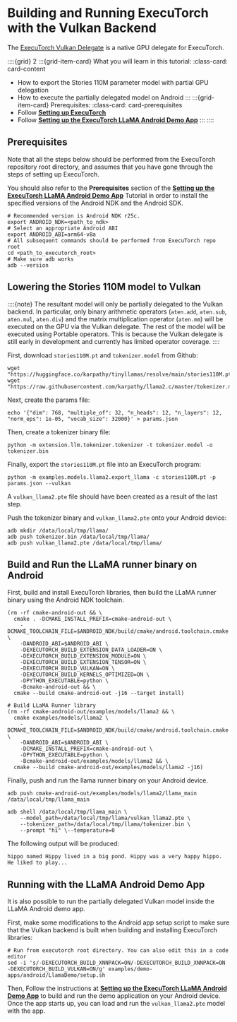 # Building and Running ExecuTorch with the Vulkan Backend

The [ExecuTorch Vulkan Delegate](./native-delegates-executorch-vulkan-delegate.md)
is a native GPU delegate for ExecuTorch.

<!----This will show a grid card on the page----->
::::{grid} 2
:::{grid-item-card}  What you will learn in this tutorial:
:class-card: card-content
* How to export the Stories 110M parameter model with partial GPU delegation
* How to execute the partially delegated model on Android
:::
:::{grid-item-card}  Prerequisites:
:class-card: card-prerequisites
* Follow [**Setting up ExecuTorch**](./getting-started-setup.md)
* Follow [**Setting up the ExecuTorch LLaMA Android Demo App**](./llm/llama-demo-android.md)
:::
::::

## Prerequisites

Note that all the steps below should be performed from the ExecuTorch repository
root directory, and assumes that you have gone through the steps of setting up
ExecuTorch.

You should also refer to the **Prerequisites** section of the [**Setting up the ExecuTorch LLaMA Android Demo App**](./llm/llama-demo-android.md)
Tutorial in order to install the specified versions of the Android NDK and the
Android SDK.

```shell
# Recommended version is Android NDK r25c.
export ANDROID_NDK=<path_to_ndk>
# Select an appropriate Android ABI
export ANDROID_ABI=arm64-v8a
# All subsequent commands should be performed from ExecuTorch repo root
cd <path_to_executorch_root>
# Make sure adb works
adb --version
```

## Lowering the Stories 110M model to Vulkan

::::{note}
The resultant model will only be partially delegated to the Vulkan backend. In
particular, only binary arithmetic operators (`aten.add`, `aten.sub`,
`aten.mul`, `aten.div`) and the matrix multiplication operator (`aten.mm`) will
be executed on the GPU via the Vulkan delegate. The rest of the model will be
executed using Portable operators. This is because the Vulkan delegate is still
early in development and currently has limited operator coverage.
::::

First, download `stories110M.pt` and `tokenizer.model` from Github:

```shell
wget "https://huggingface.co/karpathy/tinyllamas/resolve/main/stories110M.pt"
wget "https://raw.githubusercontent.com/karpathy/llama2.c/master/tokenizer.model"
```

Next, create the params file:

```shell
echo '{"dim": 768, "multiple_of": 32, "n_heads": 12, "n_layers": 12, "norm_eps": 1e-05, "vocab_size": 32000}' > params.json
```

Then, create a tokenizer binary file:

```shell
python -m extension.llm.tokenizer.tokenizer -t tokenizer.model -o tokenizer.bin
```

Finally, export the `stories110M.pt` file into an ExecuTorch program:

```shell
python -m examples.models.llama2.export_llama -c stories110M.pt -p params.json --vulkan
```

A `vulkan_llama2.pte` file should have been created as a result of the last step.

Push the tokenizer binary and `vulkan_llama2.pte` onto your Android device:

```shell
adb mkdir /data/local/tmp/llama/
adb push tokenizer.bin /data/local/tmp/llama/
adb push vulkan_llama2.pte /data/local/tmp/llama/
```

## Build and Run the LLaMA runner binary on Android

First, build and install ExecuTorch libraries, then build the LLaMA runner
binary using the Android NDK toolchain.

```shell
(rm -rf cmake-android-out && \
  cmake . -DCMAKE_INSTALL_PREFIX=cmake-android-out \
    -DCMAKE_TOOLCHAIN_FILE=$ANDROID_NDK/build/cmake/android.toolchain.cmake \
    -DANDROID_ABI=$ANDROID_ABI \
    -DEXECUTORCH_BUILD_EXTENSION_DATA_LOADER=ON \
    -DEXECUTORCH_BUILD_EXTENSION_MODULE=ON \
    -DEXECUTORCH_BUILD_EXTENSION_TENSOR=ON \
    -DEXECUTORCH_BUILD_VULKAN=ON \
    -DEXECUTORCH_BUILD_KERNELS_OPTIMIZED=ON \
    -DPYTHON_EXECUTABLE=python \
    -Bcmake-android-out && \
  cmake --build cmake-android-out -j16 --target install)

# Build LLaMA Runner library
(rm -rf cmake-android-out/examples/models/llama2 && \
  cmake examples/models/llama2 \
    -DCMAKE_TOOLCHAIN_FILE=$ANDROID_NDK/build/cmake/android.toolchain.cmake \
    -DANDROID_ABI=$ANDROID_ABI \
    -DCMAKE_INSTALL_PREFIX=cmake-android-out \
    -DPYTHON_EXECUTABLE=python \
    -Bcmake-android-out/examples/models/llama2 && \
  cmake --build cmake-android-out/examples/models/llama2 -j16)
```

Finally, push and run the llama runner binary on your Android device.

```shell
adb push cmake-android-out/examples/models/llama2/llama_main /data/local/tmp/llama_main

adb shell /data/local/tmp/llama_main \
    --model_path=/data/local/tmp/llama/vulkan_llama2.pte \
    --tokenizer_path=/data/local/tmp/llama/tokenizer.bin \
    --prompt "hi" \--temperature=0
```

The following output will be produced:

```
hippo named Hippy lived in a big pond. Hippy was a very happy hippo. He liked to play...
```

## Running with the LLaMA Android Demo App

It is also possible to run the partially delegated Vulkan model inside the LLaMA
Android demo app.

First, make some modifications to the Android app setup script to make sure that
the Vulkan backend is built when building and installing ExecuTorch libraries:

```shell
# Run from executorch root directory. You can also edit this in a code editor
sed -i 's/-DEXECUTORCH_BUILD_XNNPACK=ON/-DEXECUTORCH_BUILD_XNNPACK=ON -DEXECUTORCH_BUILD_VULKAN=ON/g' examples/demo-apps/android/LlamaDemo/setup.sh
```

Then, Follow the instructions at [**Setting up the ExecuTorch LLaMA Android Demo App**](./llm/llama-demo-android.md)
to build and run the demo application on your Android device. Once the app
starts up, you can load and run the `vulkan_llama2.pte` model with the app.

